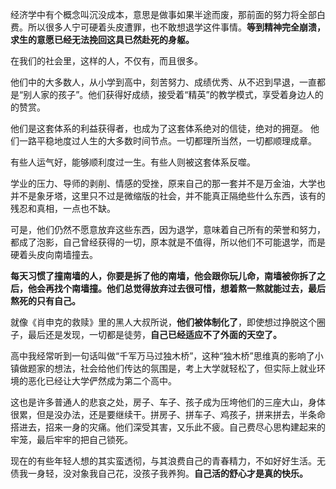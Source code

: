 
经济学中有个概念叫沉没成本，意思是做事如果半途而废，那前面的努力将全部白费。所以很多人宁可硬着头皮遭罪，也不敢想退学这件事情。**等到精神完全崩溃，求生的意愿已经无法挽回这具已然赴死的身躯。**

在我们的社会里，这样的人，不仅有，而且很多。

他们中的大多数人，从小学到高中，刻苦努力、成绩优秀、从不迟到早退，一直都是“别人家的孩子”。他们获得好成绩，接受着“精英”的教学模式，享受着身边人的的赞赏。

他们是这套体系的利益获得者，也成为了这套体系绝对的信徒，绝对的拥趸。
他们一路平稳地度过人生的大多数时间节点。一切都理所当然，一切都顺理成章。

有些人运气好，能够顺利度过一生。有些人则被这套体系反噬。

学业的压力、导师的剥削、情感的受挫，原来自己的那一套并不是万金油，大学也并不是象牙塔，这里只不过是微缩版的社会，并不能真正隔绝些什么东西，该有的残忍和真相，一点也不缺。

可是，他们仍然不愿意放弃这些东西，因为退学，意味着自己所有的荣誉和努力，都成了泡影，自己曾经获得的一切，原本就是不值得，所以他们不可能退学，而是硬着头皮向南墙撞去。

**每天习惯了撞南墙的人，你要是拆了他的南墙，他会跟你玩儿命，南墙被你拆了之后，他会再找个南墙撞。他们总觉得放弃过去很可惜，想着熬一熬就能过去，最后熬死的只有自己。**

就像《肖申克的救赎》里的黑人大叔所说，**他们被体制化了**，即使想过挣脱这个圈子，最后还是发现，一切都是徒劳，**自己已经适应不了外面的天空了。**

高中我经常听到一句话叫做“千军万马过独木桥”，这种“独木桥”思维真的影响了小镇做题家的想法，社会给他们传达的氛围是，考上大学就轻松了，但实际上就业环境的恶化已经让大学俨然成为第二个高中。

这也是许多普通人的悲哀之处，房子、车子、孩子成为压垮他们的三座大山，身体很累，但是没办法，还是要继续干。拼房子、拼车子、鸡孩子，拼来拼去，半条命搭进去，招来一身的灾痛。他们深受其害，又乐此不疲。自己费尽心思构建起来的牢笼，最后牢牢的把自己锁死。

现在的有些年轻人想的其实蛮透彻，与其浪费自己的青春精力，不如好好生活。无债我一身轻，没对象我自己花，没孩子我养狗。**自己活的舒心才是真的快乐。**

